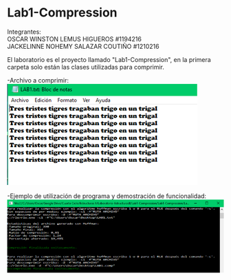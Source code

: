# Lab1-Compression

Integrantes: <br /> 
OSCAR WINSTON LEMUS HIGUEROS #1194216 <br />
JACKELINNE NOHEMY SALAZAR COUTIÑO #1210216 <br />

El laboratorio es el proyecto llamado "Lab1-Compression", en la primera carpeta solo están las clases utilizadas para comprimir. <br />

-Archivo a comprimir: <br />
![alt text](https://github.com/oswilehi/Lab1-Compression/blob/master/Lab1-Compression/archivoParaComprimir.PNG)

-Ejemplo de utilización de programa y demostración de funcionalidad: <br />
![alt text](https://github.com/oswilehi/Lab1-Compression/blob/master/Lab1-Compression/ejemploLAB1.PNG)
